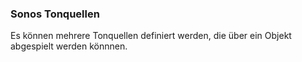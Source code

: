 ﻿### Sonos Tonquellen

Es können mehrere Tonquellen definiert werden, die über ein Objekt abgespielt werden könnnen.

